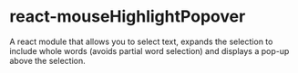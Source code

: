 # react-mouseHighlightPopover
A react module that allows you to select text, expands the selection to include whole words (avoids partial word selection) and displays a pop-up above the selection.
